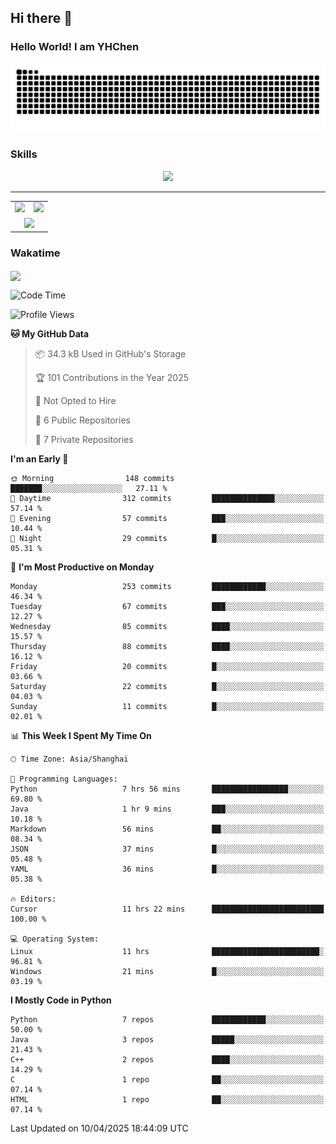 
## Hi there 👋

<!--
**YHChen0511/YHChen0511** is a ✨ _special_ ✨ repository because its `README.md` (this file) appears on your GitHub profile.

Here are some ideas to get you started:

- 🔭 I’m currently working on ...
- 🌱 I’m currently learning ...
- 👯 I’m looking to collaborate on ...
- 🤔 I’m looking for help with ...
- 💬 Ask me about ...
- 📫 How to reach me: ...
- 😄 Pronouns: ...
- ⚡ Fun fact: ...
-->
### Hello World!  I am YHChen

![](https://raw.githubusercontent.com/YHChen0511/YHChen0511/refs/heads/output/github-contribution-grid-snake.svg)

### Skills

<p align="center">
  <a href="https://skillicons.dev">
    <img src="https://skillicons.dev/icons?i=python,cpp,java,c,pytorch,git,docker,latex,mysql,linux,vscode" />
  </a>
</p>

---
<div align="center">
  <table style="width:100%;">
    <tr>
      <!-- 第一个图片 -->
      <td align="center">
        <img height='200' src="https://github-readme-stats.vercel.app/api?username=YHChen0511&show_icons=true" />
      </td>
      <!-- 第二个图片 -->
      <td align="center">
        <img height='200' src="https://github-readme-stats.vercel.app/api/top-langs/?username=YHChen0511&layout=compact" />
      </td>
    </tr>
    <!-- 第三个图片 -->
    <tr>
      <td colspan="2" align="center">
        <img height="220" src="https://github-readme-activity-graph.vercel.app/graph?username=YHChen0511&theme=github-compact&hide_border=true&area=true" />
      </td>
    </tr>
  </table>
</div>

### Wakatime
<img align="center" src="https://github-readme-stats.vercel.app/api/wakatime?username=YHChen0511&theme=transparent&hide_border=true&layout=compact&langs_count=20&range=last_30_days" />

<!--START_SECTION:waka-->
![Code Time](http://img.shields.io/badge/Code%20Time-132%20hrs%2024%20mins-blue)

![Profile Views](http://img.shields.io/badge/Profile%20Views-42-blue)

**🐱 My GitHub Data** 

> 📦 34.3 kB Used in GitHub's Storage 
 > 
> 🏆 101 Contributions in the Year 2025
 > 
> 🚫 Not Opted to Hire
 > 
> 📜 6 Public Repositories 
 > 
> 🔑 7 Private Repositories 
 > 
**I'm an Early 🐤** 

```text
🌞 Morning                148 commits         ███████░░░░░░░░░░░░░░░░░░   27.11 % 
🌆 Daytime                312 commits         ██████████████░░░░░░░░░░░   57.14 % 
🌃 Evening                57 commits          ███░░░░░░░░░░░░░░░░░░░░░░   10.44 % 
🌙 Night                  29 commits          █░░░░░░░░░░░░░░░░░░░░░░░░   05.31 % 
```
📅 **I'm Most Productive on Monday** 

```text
Monday                   253 commits         ████████████░░░░░░░░░░░░░   46.34 % 
Tuesday                  67 commits          ███░░░░░░░░░░░░░░░░░░░░░░   12.27 % 
Wednesday                85 commits          ████░░░░░░░░░░░░░░░░░░░░░   15.57 % 
Thursday                 88 commits          ████░░░░░░░░░░░░░░░░░░░░░   16.12 % 
Friday                   20 commits          █░░░░░░░░░░░░░░░░░░░░░░░░   03.66 % 
Saturday                 22 commits          █░░░░░░░░░░░░░░░░░░░░░░░░   04.03 % 
Sunday                   11 commits          █░░░░░░░░░░░░░░░░░░░░░░░░   02.01 % 
```


📊 **This Week I Spent My Time On** 

```text
🕑︎ Time Zone: Asia/Shanghai

💬 Programming Languages: 
Python                   7 hrs 56 mins       █████████████████░░░░░░░░   69.80 % 
Java                     1 hr 9 mins         ███░░░░░░░░░░░░░░░░░░░░░░   10.18 % 
Markdown                 56 mins             ██░░░░░░░░░░░░░░░░░░░░░░░   08.34 % 
JSON                     37 mins             █░░░░░░░░░░░░░░░░░░░░░░░░   05.48 % 
YAML                     36 mins             █░░░░░░░░░░░░░░░░░░░░░░░░   05.38 % 

🔥 Editors: 
Cursor                   11 hrs 22 mins      █████████████████████████   100.00 % 

💻 Operating System: 
Linux                    11 hrs              ████████████████████████░   96.81 % 
Windows                  21 mins             █░░░░░░░░░░░░░░░░░░░░░░░░   03.19 % 
```

**I Mostly Code in Python** 

```text
Python                   7 repos             ████████████░░░░░░░░░░░░░   50.00 % 
Java                     3 repos             █████░░░░░░░░░░░░░░░░░░░░   21.43 % 
C++                      2 repos             ████░░░░░░░░░░░░░░░░░░░░░   14.29 % 
C                        1 repo              ██░░░░░░░░░░░░░░░░░░░░░░░   07.14 % 
HTML                     1 repo              ██░░░░░░░░░░░░░░░░░░░░░░░   07.14 % 
```




 Last Updated on 10/04/2025 18:44:09 UTC
<!--END_SECTION:waka-->
